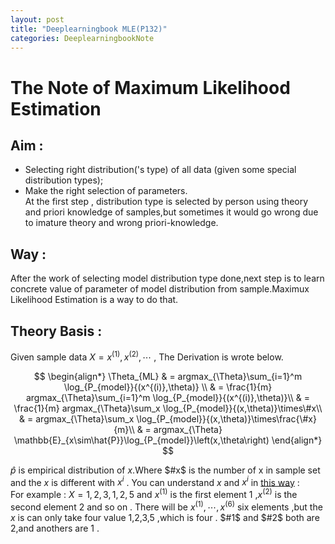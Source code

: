 ```yaml
---
layout: post
title: "Deeplearningbook MLE(P132)"
categories: DeeplearningbookNote
---
```

# The Note of Maximum Likelihood Estimation  

<h2> Aim : </h2> 

- Selecting right distribution('s type) of all data (given some special distribution types);
- Make the right selection of parameters.  
At the first step , distribution type is selected by person using theory and priori knowledge of samples,but sometimes it would go wrong due to imature theory and wrong priori-knowledge.  

## Way :  
  
After the work of selecting model distribution type done,next step is to learn concrete value of parameter of model distribution from sample.Maximux Likelihood Estimation is a way to do that.  

## Theory Basis :  

Given sample data $X = {x^{(1)},x^{(2)},\cdots}$ , The Derivation is wrote below.

$$
\begin{align*}
\Theta_{ML} & = argmax_{\Theta}\sum_{i=1}^m \log_{P_{model}}{(x^{(i)},\theta)} \\
            & = \frac{1}{m} argmax_{\Theta}\sum_{i=1}^m \log_{P_{model}}{(x^{(i)},\theta)}\\
            & = \frac{1}{m} argmax_{\Theta}\sum_x \log_{P_{model}}{(x,\theta)}\times\#x\\
            & = argmax_{\Theta}\sum_x \log_{P_{model}}{(x,\theta)}\times\frac{\#x}{m}\\
            & = argmax_{\Theta} \mathbb{E}_{x\sim\hat{P}}\log_{P_{model}}\left(x,\theta\right)
\end{align*}
$$

$\hat{p}$ is empirical distribution of $x$.Where $#x$ is the number of x in sample set and the $x$ is different with $x^i$ . You can understand $x$ and $x^i$ in [this way](https://stats.stackexchange.com/a/320503/213737) :  
For example : $X = {1,2,3,1,2,5}$ and $x^{(1)}$ is the first element $1$ ,$x^{(2)}$ is the second element $2$ and so on . There will be $x^{(1)},\cdots,x^{(6)}$ six elements ,but the $x$ is can only take four value 1,2,3,5 ,which is four . $#1$ and $#2$ both are 2,and anothers are 1 .

